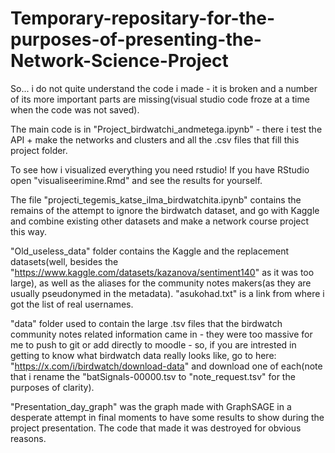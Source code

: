 # Temporary-repositary-for-the-purposes-of-presenting-the-Network-Science-Project

So... i do not quite understand the code i made - it is broken and a number of its more important parts are missing(visual studio code froze at a time when the code was not saved).

The main code is in "Project_birdwatchi_andmetega.ipynb" - there i test the API + make the networks and clusters and all the .csv files that fill this project folder.

To see how i visualized everything you need rstudio!
If you have RStudio open "visualiseerimine.Rmd" and see the results for yourself.

The file "projecti_tegemis_katse_ilma_birdwatchita.ipynb" contains the remains of the attempt to ignore the birdwatch dataset, and go with Kaggle and combine existing other datasets and make a network course project this way.

"Old_useless_data" folder contains the Kaggle and the replacement datasets(well, besides the "https://www.kaggle.com/datasets/kazanova/sentiment140" as it was too large), as well as the aliases for the community notes makers(as they are usually pseudonymed in the metadata). "asukohad.txt" is a link from where i got the list of real usernames.

"data" folder used to contain the large .tsv files that the birdwatch community notes related information came in - they were too massive for me to push to git or add directly to moodle - so, if you are intrested in getting to know what birdwatch data really looks like, go to here: "https://x.com/i/birdwatch/download-data" and download one of each(note that i rename the "batSignals-00000.tsv to "note_request.tsv" for the purposes of clarity).

"Presentation_day_graph" was the graph made with GraphSAGE in a desperate attempt in final moments to have some results to show during the project presentation. The code that made it was destroyed for obvious reasons.